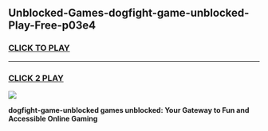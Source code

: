 
## Unblocked-Games-dogfight-game-unblocked-Play-Free-p03e4
<h3>
<a href="https://premium76.site?title=dogfight-game-unblocked&ref=18A1">CLICK TO PLAY</a></h3>
<hr>

<h3>
<a href="https://premium76.site?title=dogfight-game-unblocked&ref=18A1">CLICK 2 PLAY</a>
  
</h3>

<a href="https://premium76.site?title=dogfight-game-unblocked&ref=18A1"><img src="https://clearcache.store/games.png"></a>


**dogfight-game-unblocked games unblocked: Your Gateway to Fun and Accessible Online Gaming**

